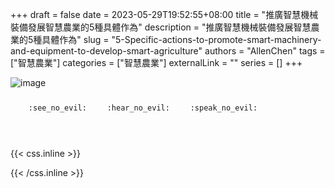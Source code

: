 +++ 
draft = false
date = 2023-05-29T19:52:55+08:00
title = "推廣智慧機械裝備發展智慧農業的5種具體作為"
description = "推廣智慧機械裝備發展智慧農業的5種具體作為"
slug = "5-Specific-actions-to-promote-smart-machinery-and-equipment-to-develop-smart-agriculture"
authors = "AllenChen"
tags = ["智慧農業"]
categories = ["智慧農業"]
externalLink = ""
series = []
+++

![image](/images/post/A-rabbit-with-big-blue-eyes-farming-rice-and-operating-agriculture-machine-with-Van-Gogh-style.jpeg)

<p><span class="nowrap"><span class="emojify">🙈</span> <code>:see_no_evil:</code></span>  <span class="nowrap"><span class="emojify">🙉</span> <code>:hear_no_evil:</code></span>  <span class="nowrap"><span class="emojify">🙊</span> <code>:speak_no_evil:</code></span></p>
<br>
    

{{< css.inline >}}
<style>
.emojify {
	font-family: Apple Color Emoji, Segoe UI Emoji, NotoColorEmoji, Segoe UI Symbol, Android Emoji, EmojiSymbols;
	font-size: 2rem;
	vertical-align: middle;
}
@media screen and (max-width:650px) {
  .nowrap {
    display: block;
    margin: 25px 0;
  }
}
</style>
{{< /css.inline >}}
